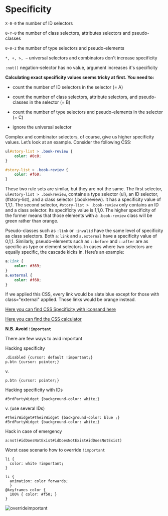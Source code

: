 # Specificity 

`X-0-0` the number of ID selectors

`0-Y-0` the number of class selectors, attributes selectors and pseudo-classes

`0-0-z` the number of type selectors and pseudo-elements

`*, +, >, ~`  universal selectors and combinators don't increase specificity 

`:not()` negation-selector has no value, argument increases it's specificity 

**Calculating exact specificity values seems tricky at first. You need to:**

* count the number of ID selectors in the selector (= A)

* count the number of class selectors, attribute selectors, and pseudo-classes in the selector (= B)

* count the number of type selectors and pseudo-elements in the selector (= C)

* ignore the universal selector

Complex and combinator selectors, of course, give us higher specificity values. Let’s look at an example. Consider the following CSS:

```css
ul#story-list > .book-review {
    color: #0c0;
}

#story-list > .book-review {
    color: #f60;
}
```

These two rule sets are similar, but they are not the same. The first selector, `ul#story-list > .bookreview`, contains a type selector (ul), an ID selector, (#story-list), and a class selector (.bookreview). It has a specificity value of 1,1,1. The second selector, `#story-list > .book-review` only contains an ID and a class selector. Its specificity value is 1,1,0. The higher specificity of the former means that those elements with a `.book-review` class will be green rather than orange.

Pseudo-classes such as `:link` or `:invalid` have the same level of specificity as class selectors. Both `a:link` and `a.external` have a specificity value of 0,1,1. Similarly, pseudo-elements such as `::before` and `::after` are as specific as type or element selectors. In cases where two selectors are equally specific, the cascade kicks in. Here’s an example:

```css
a:link {
    color: #369;
}
a.external {
    color: #f60;
}
```
If we applied this CSS, every link would be slate blue except for those with class="external" applied. Those links would be orange instead.

[Here you can find CSS Specificity with icons](http://cssspecificity.com/)[and here](http://specifishity.com/specifishity.pdf)

[Here you can find the CSS calculator](https://specificity.keegan.st/)

**N.B. Avoid `!important`**

There are few ways to avid important

Hacking specificity

```
.disabled {cursor: default !important;}
p.btn {cursor: pointer;}
```

v.

```.disabled.disabled.disabled {cursor: default;}
p.btn {cursor: pointer;}
```

Hacking specificity with IDs

```#TheirWidget {background-color: blue !important;}
#3rdPartyWidget {background-color: white;}
```

v. (use several IDs)
```
#TheirWidget#TheirWidget {background-color: blue ;}
#3rdPartyWidget {background-color: white;}
```

Hack in case of emergency

`a:not(#idDoesNotExist#idDoesNotExist#idDoesNotExist)`

Worst case scenario how to override `!important`

```
li { 
  color: white !important;
}
```

```
li {
  animation: color forwards;
  }
@keyframes color {
  100% { color: #f50; }
}
```
![overrideimportant](./overrideimportant.png)
